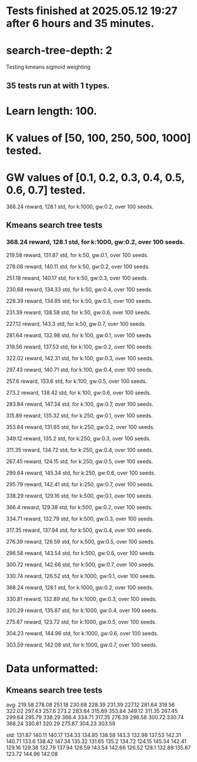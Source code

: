 # Tests finished at 2025.05.12 19:27 after 6 hours and 35 minutes.
# search-tree-depth: 2
Testing kmeans sigmoid weighting
## 35 tests run at with 1 types.
# Learn length: 100.
# K values of [50, 100, 250, 500, 1000] tested.
# GW values of [0.1, 0.2, 0.3, 0.4, 0.5, 0.6, 0.7] tested.

368.24 reward, 128.1 std, for k:1000, gw:0.2, over 100 seeds.


## Kmeans search tree tests
### 368.24 reward, 128.1 std, for k:1000, gw:0.2, over 100 seeds.

219.58 reward, 131.87 std, for k:50, gw:0.1, over 100 seeds.

278.08 reward, 140.11 std, for k:50, gw:0.2, over 100 seeds.

251.18 reward, 140.17 std, for k:50, gw:0.3, over 100 seeds.

230.68 reward, 134.33 std, for k:50, gw:0.4, over 100 seeds.

228.39 reward, 134.85 std, for k:50, gw:0.5, over 100 seeds.

231.39 reward, 138.58 std, for k:50, gw:0.6, over 100 seeds.

227.12 reward, 143.3 std, for k:50, gw:0.7, over 100 seeds.

281.64 reward, 132.98 std, for k:100, gw:0.1, over 100 seeds.

319.56 reward, 137.53 std, for k:100, gw:0.2, over 100 seeds.

322.02 reward, 142.31 std, for k:100, gw:0.3, over 100 seeds.

297.43 reward, 140.71 std, for k:100, gw:0.4, over 100 seeds.

257.6 reward, 133.6 std, for k:100, gw:0.5, over 100 seeds.

273.2 reward, 138.42 std, for k:100, gw:0.6, over 100 seeds.

283.84 reward, 147.34 std, for k:100, gw:0.7, over 100 seeds.

315.89 reward, 135.32 std, for k:250, gw:0.1, over 100 seeds.

353.84 reward, 131.65 std, for k:250, gw:0.2, over 100 seeds.

349.12 reward, 135.2 std, for k:250, gw:0.3, over 100 seeds.

311.35 reward, 134.72 std, for k:250, gw:0.4, over 100 seeds.

267.45 reward, 124.15 std, for k:250, gw:0.5, over 100 seeds.

299.64 reward, 145.34 std, for k:250, gw:0.6, over 100 seeds.

295.79 reward, 142.41 std, for k:250, gw:0.7, over 100 seeds.

338.29 reward, 129.16 std, for k:500, gw:0.1, over 100 seeds.

366.4 reward, 129.38 std, for k:500, gw:0.2, over 100 seeds.

334.71 reward, 132.79 std, for k:500, gw:0.3, over 100 seeds.

317.35 reward, 137.94 std, for k:500, gw:0.4, over 100 seeds.

276.39 reward, 126.59 std, for k:500, gw:0.5, over 100 seeds.

296.58 reward, 143.54 std, for k:500, gw:0.6, over 100 seeds.

300.72 reward, 142.66 std, for k:500, gw:0.7, over 100 seeds.

330.74 reward, 126.52 std, for k:1000, gw:0.1, over 100 seeds.

368.24 reward, 128.1 std, for k:1000, gw:0.2, over 100 seeds.

330.81 reward, 132.89 std, for k:1000, gw:0.3, over 100 seeds.

320.29 reward, 135.87 std, for k:1000, gw:0.4, over 100 seeds.

275.87 reward, 123.72 std, for k:1000, gw:0.5, over 100 seeds.

304.23 reward, 144.96 std, for k:1000, gw:0.6, over 100 seeds.

303.59 reward, 142.08 std, for k:1000, gw:0.7, over 100 seeds.


# Data unformatted:



## Kmeans search tree tests
avg:
219.58
278.08
251.18
230.68
228.39
231.39
227.12
281.64
319.56
322.02
297.43
257.6
273.2
283.84
315.89
353.84
349.12
311.35
267.45
299.64
295.79
338.29
366.4
334.71
317.35
276.39
296.58
300.72
330.74
368.24
330.81
320.29
275.87
304.23
303.59

std:
131.87
140.11
140.17
134.33
134.85
138.58
143.3
132.98
137.53
142.31
140.71
133.6
138.42
147.34
135.32
131.65
135.2
134.72
124.15
145.34
142.41
129.16
129.38
132.79
137.94
126.59
143.54
142.66
126.52
128.1
132.89
135.87
123.72
144.96
142.08
